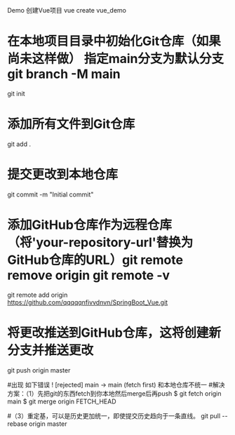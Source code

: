  Demo
创建Vue项目
vue create vue_demo

# 在本地项目目录中初始化Git仓库（如果尚未这样做） 指定main分支为默认分支 git branch -M main
git init

# 添加所有文件到Git仓库 
git add .


# 提交更改到本地仓库
git commit -m "Initial commit"

# 添加GitHub仓库作为远程仓库（将'your-repository-url'替换为GitHub仓库的URL）git remote remove origin    git remote -v

git remote add origin https://github.com/qqqqqnfivvdnvn/SpringBoot_Vue.git

# 将更改推送到GitHub仓库，这将创建新分支并推送更改
git push origin master



#出现 如下错误 ! [rejected]        main -> main (fetch first) 和本地仓库不统一
#解决方案：（1）先把git的东西fetch到你本地然后merge后再push
$ git fetch origin main
$ git merge origin FETCH_HEAD


#（3）重定基，可以是历史更加统一，即使提交历史趋向于一条直线。
git pull --rebase origin master


